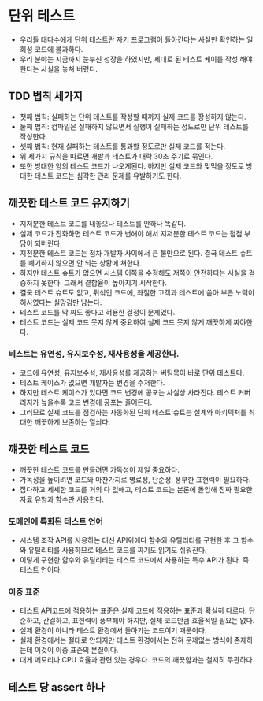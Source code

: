 # 단위 테스트
- 우리들 대다수에게 단위 테스트란 자기 프로그램이 돌아간다는 사실만 확인하는 일회성 코드에 불과하다.
- 우리 분야는 지금까지 눈부신 성장을 하였지만, 제대로 된 테스트 케이를 작성 해야한다는 사실을 놓쳐 버렸다.

## TDD 법칙 세가지
- 첫째 법칙: 실패하는 단위 테스트를 작성할 때까지 실제 코드를 장성하지 않는다.
- 둘째 법칙: 컴파일은 실패하지 않으면서 실행이 실패하는 정도로만 단위 테스트를 작성한다.
- 셋째 법칙: 현재 실패하는 테스트를 통과할 정도로만 실제 코드를 적는다.
- 위 세가지 규칙을 따르면 개발과 테스트가 대략 30초 주기로 묶인다.
- 또한 방대한 양의 테스트 코드가 나오게된다. 하지만 실제 코드와 맞먹을 정도로 방대한 테스트 코드는 심각한 관리 문제를 유발하기도 한다.

## 깨끗한 테스트 코드 유지하기
- 지저분한 테스트 코드를 내놓으나 테스트를 안하나 똑같다.
- 실제 코드가 진화하면 테스트 코드가 변해야 해서 지저분한 테스트 코드는 점점 부담이 되버린다.
- 지전분한 테스트 코드는 점차 개발자 사이에서 큰 불만으로 된다. 결국 테스트 슈트를 폐기하지 않으면 안 되는 상황에 쳐한다.
- 하지만 테스트 슈트가 없으면 시스템 이쪽을 수정해도 저쪽이 안전하다는 사실을 검증하지 못한다. 그래서 결함율이 높아지기 시작한다.
- 결국 테스트 슈트도 없고, 뒤섞인 코드에, 좌절한 고객과 테스트에 쏟아 부은 노력이 허사였다는 실망감만 남는다.
- 테스트 코드를 막 짜도 좋다고 혀용한 결정이 문제였다.
- 테스트 코드는 실제 코드 못지 않게 중요하여 실제 코드 못지 않게 깨끗하게 짜야한다.

### 테스트는 유연성, 유지보수성, 재사용성을 제공한다.
- 코드에 유연성, 유지보수성, 재사용성를 제공하는 버팀목이 바로 단위 테스트다.
- 테스트 케이스가 없으면 개발자는 변경을 주저한다.
- 하지만 테스트 케이스가 있다면 코드 변경에 공포는 사실상 사라진다. 테스트 커버리지가 높을수록 코드 변경에 공포는 줄어든다.
- 그러므로 실제 코드를 점검하는 자동화된 단위 테스트 슈트는 설계와 아키텍처를 최대한 깨끗하게 보존하는 열쇠다.

## 꺠끗한 테스트 코드
- 깨끗한 테스트 코드를 만들려면 가독성이 제일 중요하다.
- 가독성을 높이려면 코드와 마찬가지로 명료성, 단순성, 풍부한 표현력이 필요하다.
- 잡다하고 세세한 코드를 거의 다 없애고, 테스트 코드는 본론에 돌입해 진짜 필요한 자료 유형과 함수만 사용한다.

### 도메인에 특화된 테스트 언어
- 시스템 조작 API를 사용하는 대신 API위에다 함수와 유틸리티를 구현한 후 그 함수와 유틸리티를 사용하므로 테스트 코드를 짜기도 읽기도 쉬워진다.
- 이렇게 구현한 함수와 유틸리티는 테스트 코드에서 사용하는 특수 API가 된다. 즉 테스트 언어다.

### 이중 표준
- 테스트 API코드에 적용하는 표준은 실제 코드에 적용하는 표준과 확실히 다르다. 단순하고, 간결하고, 표현력이 풍부해야 하지만, 실제 코드만큼 효율적일 필요는 없다.
- 실제 환경이 아니라 테스트 환경에서 돌아가는 코드이기 때문이다.
- 실제 환경에서는 절대로 안되지만 테스트 환경에서는 전혀 문제없는 방식이 존재하는데 이것이 이중 표준의 본질이다.
- 대게 메모리나 CPU 효율과 관련 있는 경우다. 코드의 깨끗함과는 철저히 무관하다.

## 테스트 당 assert 하나
